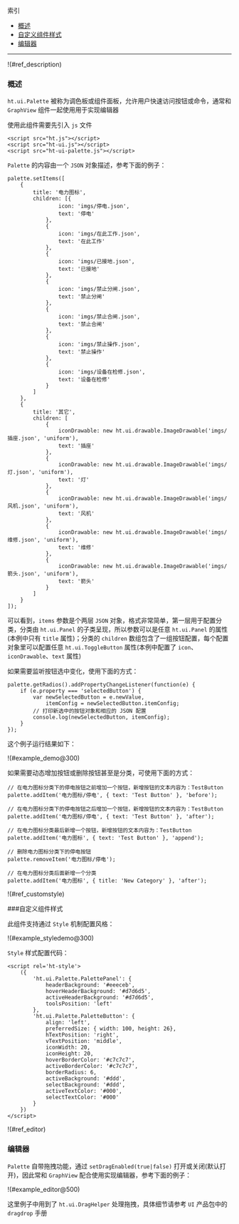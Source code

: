 
索引

* [概述](#ref_description)
* [自定义组件样式](#ref_customstyle)
* [编辑器](#ref_editor)

---

!(#ref_description)

### 概述

`ht.ui.Palette` 被称为调色板或组件面板，允许用户快速访问按钮或命令，通常和 `GraphView` 组件一起使用用于实现编辑器

使用此组件需要先引入 `js` 文件

    <script src="ht.js"></script>
    <script src="ht-ui.js"></script>
    <script src="ht-ui-palette.js"></script>

`Palette` 的内容由一个 `JSON` 对象描述，参考下面的例子：

    palette.setItems([
        {
            title: '电力图标',
            children: [{
                    icon: 'imgs/停电.json',
                    text: '停电'
                },
                {
                    icon: 'imgs/在此工作.json',
                    text: '在此工作'
                },
                {
                    icon: 'imgs/已接地.json',
                    text: '已接地'
                },
                {
                    icon: 'imgs/禁止分闸.json',
                    text: '禁止分闸'
                },
                {
                    icon: 'imgs/禁止合闸.json',
                    text: '禁止合闸'
                },
                {
                    icon: 'imgs/禁止操作.json',
                    text: '禁止操作'
                },
                {
                    icon: 'imgs/设备在检修.json',
                    text: '设备在检修'
                }
            ]
        },
        {
            title: '其它',
            children: [
                {
                    iconDrawable: new ht.ui.drawable.ImageDrawable('imgs/插座.json', 'uniform'),
                    text: '插座'
                },
                {
                    iconDrawable: new ht.ui.drawable.ImageDrawable('imgs/灯.json', 'uniform'),
                    text: '灯'
                },
                {
                    iconDrawable: new ht.ui.drawable.ImageDrawable('imgs/风机.json', 'uniform'),
                    text: '风机'
                },
                {
                    iconDrawable: new ht.ui.drawable.ImageDrawable('imgs/维修.json', 'uniform'),
                    text: '维修'
                },
                {
                    iconDrawable: new ht.ui.drawable.ImageDrawable('imgs/箭头.json', 'uniform'),
                    text: '箭头'
                }
            ]
        }
    ]);

可以看到，`items` 参数是个两层 `JSON` 对象，格式非常简单，第一层用于配置分类，分类由 `ht.ui.Panel` 的子类呈现，所以参数可以是任意 `ht.ui.Panel` 的属性(本例中只有 `title` 属性)；分类的 `children` 数组包含了一组按钮配置，每个配置对象里可以配置任意 `ht.ui.ToggleButton` 属性(本例中配置了 `icon`、`iconDrawable`、`text` 属性)

如果需要监听按钮选中变化，使用下面的方式：

    palette.getRadios().addPropertyChangeListener(function(e) {
        if (e.property === 'selectedButton') {
            var newSelectedButton = e.newValue,
                itemConfig = newSelectedButton.itemConfig;
            // 打印新选中的按钮对象和相应的 JSON 配置
            console.log(newSelectedButton, itemConfig);
        }
    });

这个例子运行结果如下：

!(#example_demo@300)

如果需要动态增加按钮或删除按钮甚至是分类，可使用下面的方式：

    // 在电力图标分类下的停电按钮之前增加一个按钮，新增按钮的文本内容为：TestButton
    palette.addItem('电力图标/停电', { text: 'Test Button' }, 'before');

    // 在电力图标分类下的停电按钮之后增加一个按钮，新增按钮的文本内容为：TestButton
    palette.addItem('电力图标/停电', { text: 'Test Button' }, 'after');

    // 在电力图标分类最后新增一个按钮，新增按钮的文本内容为：TestButton
    palette.addItem('电力图标', { text: 'Test Button' }, 'append');

    // 删除电力图标分类下的停电按钮
    palette.removeItem('电力图标/停电');

    // 在电力图标分类后面新增一个分类
    palette.addItem('电力图标', { title: 'New Category' }, 'after');


!(#ref_customstyle)

###自定义组件样式

此组件支持通过 `Style` 机制配置风格：

!(#example_styledemo@300)

`Style` 样式配置代码：

    <script rel='ht-style'>
        ({
            'ht.ui.Palette.PalettePanel': {
                headerBackground: '#eeeceb',
                hoverHeaderBackground: '#d7d6d5',
                activeHeaderBackground: '#d7d6d5',
                toolsPosition: 'left'
            },
            'ht.ui.Palette.PaletteButton': {
                align: 'left',
                preferredSize: { width: 100, height: 26},
                hTextPosition: 'right',
                vTextPosition: 'middle',
                iconWidth: 20,
                iconHeight: 20,
                hoverBorderColor: '#c7c7c7',
                activeBorderColor: '#c7c7c7',
                borderRadius: 6,
                activeBackground: '#ddd',
                selectBackground: '#ddd',
                activeTextColor: '#000',
                selectTextColor: '#000'
            }
        })
    </script>


!(#ref_editor)

### 编辑器

`Palette` 自带拖拽功能，通过 `setDragEnabled(true|false)` 打开或关闭(默认打开)，因此常和 `GraphView` 配合使用实现编辑器，参考下面的例子：

!(#example_editor@500)

 这里例子中用到了 `ht.ui.DragHelper` 处理拖拽，具体细节请参考 `UI` 产品包中的 `dragdrop` 手册